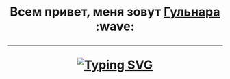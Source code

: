 <h1 align="center">Всем привет, меня зовут <a href="https://disk.yandex.ru/i/5wozIxgiFTTkgg" target="_blank">Гульнара </a> :wave:
  
  ___
  
[![Typing SVG](https://readme-typing-svg.herokuapp.com?color=%20000000&lines=About+me)](https://git.io/typing-svg)
